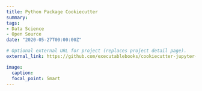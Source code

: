 ```yaml
---
title: Python Package Cookiecutter
summary:
tags:
- Data Science
- Open Source
date: "2020-05-27T00:00:00Z"

# Optional external URL for project (replaces project detail page).
external_link: https://github.com/executablebooks/cookiecutter-jupyter-book

image:
  caption:
  focal_point: Smart
---
```

